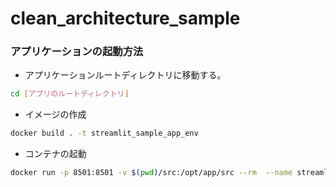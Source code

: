 # clean_architecture_sample
### アプリケーションの起動方法

- アプリケーションルートディレクトリに移動する。

```bash
cd [アプリのルートディレクトリ]
```

- イメージの作成

```bash
docker build . -t streamlit_sample_app_env
```

- コンテナの起動

```bash
docker run -p 8501:8501 -v $(pwd)/src:/opt/app/src --rm  --name streamlit_sample_app_env -it streamlit_sample_app_env
```
